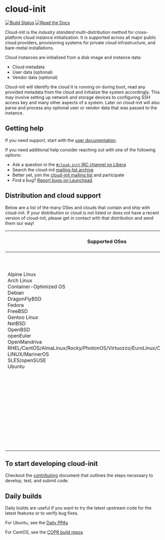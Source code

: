 # cloud-init

[![Build Status](https://travis-ci.com/canonical/cloud-init.svg?branch=main)](https://travis-ci.com/canonical/cloud-init) [![Read the Docs](https://readthedocs.org/projects/cloudinit/badge/?version=latest&style=flat)](https://cloudinit.readthedocs.org)

Cloud-init is the *industry standard* multi-distribution method for
cross-platform cloud instance initialization. It is supported across all
major public cloud providers, provisioning systems for private cloud
infrastructure, and bare-metal installations.

Cloud instances are initialized from a disk image and instance data:

- Cloud metadata
- User data (optional)
- Vendor data (optional)

Cloud-init will identify the cloud it is running on during boot, read any
provided metadata from the cloud and initialize the system accordingly. This
may involve setting up network and storage devices to configuring SSH
access key and many other aspects of a system. Later on cloud-init will
also parse and process any optional user or vendor data that was passed to the
instance.

## Getting help

If you need support, start with the [user documentation](https://cloudinit.readthedocs.io/en/latest/).

If you need additional help consider reaching out with one of the following options:

- Ask a question in the [``#cloud-init`` IRC channel on Libera](https://kiwiirc.com/nextclient/irc.libera.chat/cloud-init)
- Search the cloud-init [mailing list archive](https://lists.launchpad.net/cloud-init/)
- Better yet, join the [cloud-init mailing list](https://launchpad.net/~cloud-init) and participate
- Find a bug? [Report bugs on Launchpad](https://bugs.launchpad.net/cloud-init/+filebug)

## Distribution and cloud support

Below are a list of the many OSes and clouds that contain and ship with cloud-init. If your
distribution or cloud is not listed or does not have a recent version of cloud-init, please
get in contact with that distribution and send them our way!

| Supported OSes                                                                                                                                                                                                                                                                                                                                                                      | Supported Public Clouds | Supported Private Clouds |
|-------------------------------------------------------------------------------------------------------------------------------------------------------------------------------------------------------------------------------------------------------------------------------------------------------------------------------------------------------------------------------------| --- | --- |
| Alpine Linux<br />Arch Linux<br />Container-Optimized OS<br />Debian<br />DragonFlyBSD<br />Fedora<br />FreeBSD<br />Gentoo Linux<br />NetBSD<br />OpenBSD<br />openEuler<br />OpenMandriva<br />RHEL/CentOS/AlmaLinux/Rocky/PhotonOS/Virtuozzo/EuroLinux/CloudLinux/MIRACLE LINUX/MarinerOS<br />SLES/openSUSE<br />Ubuntu<br /><br /><br /><br /><br /><br /><br /><br /><br /><br /><br /> | Amazon Web Services<br />Microsoft Azure<br />Google Cloud Platform<br />Oracle Cloud Infrastructure<br />Softlayer<br />Rackspace Public Cloud<br />IBM Cloud<br />DigitalOcean<br />Bigstep<br />Hetzner<br />Joyent<br />CloudSigma<br />Alibaba Cloud<br />Huawei Cloud<br />OVH<br />OpenNebula<br />Exoscale<br />Scaleway<br />CloudStack<br />AltCloud<br />SmartOS<br />HyperOne<br />Vultr<br />Rootbox<br /> | Bare metal installs<br />OpenStack<br />LXD<br />KVM<br />Metal-as-a-Service (MAAS)<br />VMware<br /><br /><br /><br /><br /><br /><br /><br /><br /><br /><br /><br /><br /><br /><br /><br />|

## To start developing cloud-init

Checkout the [contributing](https://cloudinit.readthedocs.io/en/latest/development/contributing.html)
document that outlines the steps necessary to develop, test, and submit code.

## Daily builds

Daily builds are useful if you want to try the latest upstream code for the latest
features or to verify bug fixes.

For Ubuntu, see the [Daily PPAs](https://code.launchpad.net/~cloud-init-dev/+archive/ubuntu/daily)

For CentOS, see the [COPR build repos](https://copr.fedorainfracloud.org/coprs/g/cloud-init/cloud-init-dev/)
